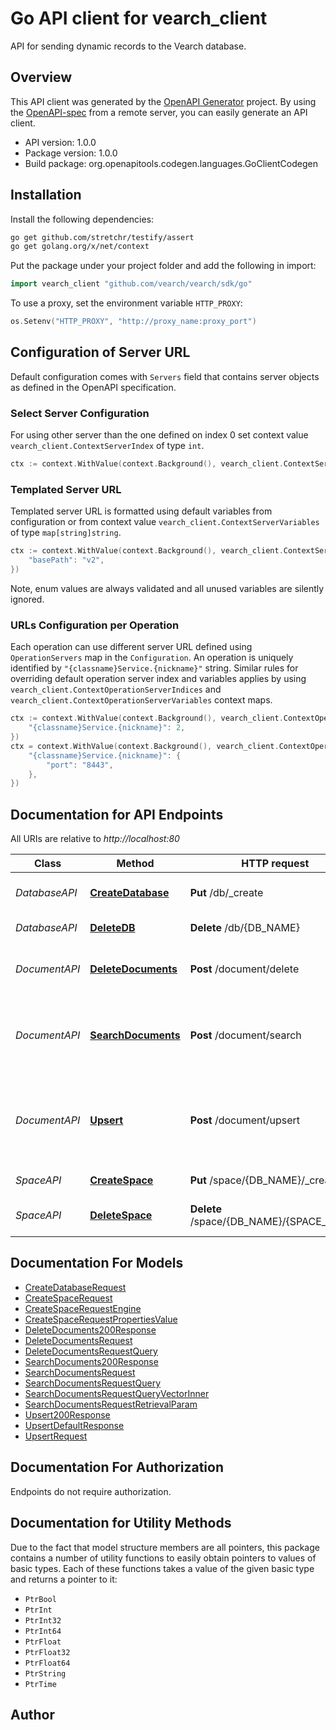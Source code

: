 # Go API client for vearch_client

API for sending dynamic records to the Vearch database.

## Overview
This API client was generated by the [OpenAPI Generator](https://openapi-generator.tech) project.  By using the [OpenAPI-spec](https://www.openapis.org/) from a remote server, you can easily generate an API client.

- API version: 1.0.0
- Package version: 1.0.0
- Build package: org.openapitools.codegen.languages.GoClientCodegen

## Installation

Install the following dependencies:

```sh
go get github.com/stretchr/testify/assert
go get golang.org/x/net/context
```

Put the package under your project folder and add the following in import:

```go
import vearch_client "github.com/vearch/vearch/sdk/go"
```

To use a proxy, set the environment variable `HTTP_PROXY`:

```go
os.Setenv("HTTP_PROXY", "http://proxy_name:proxy_port")
```

## Configuration of Server URL

Default configuration comes with `Servers` field that contains server objects as defined in the OpenAPI specification.

### Select Server Configuration

For using other server than the one defined on index 0 set context value `vearch_client.ContextServerIndex` of type `int`.

```go
ctx := context.WithValue(context.Background(), vearch_client.ContextServerIndex, 1)
```

### Templated Server URL

Templated server URL is formatted using default variables from configuration or from context value `vearch_client.ContextServerVariables` of type `map[string]string`.

```go
ctx := context.WithValue(context.Background(), vearch_client.ContextServerVariables, map[string]string{
	"basePath": "v2",
})
```

Note, enum values are always validated and all unused variables are silently ignored.

### URLs Configuration per Operation

Each operation can use different server URL defined using `OperationServers` map in the `Configuration`.
An operation is uniquely identified by `"{classname}Service.{nickname}"` string.
Similar rules for overriding default operation server index and variables applies by using `vearch_client.ContextOperationServerIndices` and `vearch_client.ContextOperationServerVariables` context maps.

```go
ctx := context.WithValue(context.Background(), vearch_client.ContextOperationServerIndices, map[string]int{
	"{classname}Service.{nickname}": 2,
})
ctx = context.WithValue(context.Background(), vearch_client.ContextOperationServerVariables, map[string]map[string]string{
	"{classname}Service.{nickname}": {
		"port": "8443",
	},
})
```

## Documentation for API Endpoints

All URIs are relative to *http://localhost:80*

Class | Method | HTTP request | Description
------------ | ------------- | ------------- | -------------
*DatabaseAPI* | [**CreateDatabase**](docs/DatabaseAPI.md#createdatabase) | **Put** /db/_create | Create a new database
*DatabaseAPI* | [**DeleteDB**](docs/DatabaseAPI.md#deletedb) | **Delete** /db/{DB_NAME} | Delete a specific db
*DocumentAPI* | [**DeleteDocuments**](docs/DocumentAPI.md#deletedocuments) | **Post** /document/delete | Delete documents from a space
*DocumentAPI* | [**SearchDocuments**](docs/DocumentAPI.md#searchdocuments) | **Post** /document/search | Search for documents using vector and filter parameters
*DocumentAPI* | [**Upsert**](docs/DocumentAPI.md#upsert) | **Post** /document/upsert | Upsert a document with dynamic fields into the Vearch database
*SpaceAPI* | [**CreateSpace**](docs/SpaceAPI.md#createspace) | **Put** /space/{DB_NAME}/_create | Create a new space
*SpaceAPI* | [**DeleteSpace**](docs/SpaceAPI.md#deletespace) | **Delete** /space/{DB_NAME}/{SPACE_NAME} | Delete a specific space


## Documentation For Models

 - [CreateDatabaseRequest](docs/CreateDatabaseRequest.md)
 - [CreateSpaceRequest](docs/CreateSpaceRequest.md)
 - [CreateSpaceRequestEngine](docs/CreateSpaceRequestEngine.md)
 - [CreateSpaceRequestPropertiesValue](docs/CreateSpaceRequestPropertiesValue.md)
 - [DeleteDocuments200Response](docs/DeleteDocuments200Response.md)
 - [DeleteDocumentsRequest](docs/DeleteDocumentsRequest.md)
 - [DeleteDocumentsRequestQuery](docs/DeleteDocumentsRequestQuery.md)
 - [SearchDocuments200Response](docs/SearchDocuments200Response.md)
 - [SearchDocumentsRequest](docs/SearchDocumentsRequest.md)
 - [SearchDocumentsRequestQuery](docs/SearchDocumentsRequestQuery.md)
 - [SearchDocumentsRequestQueryVectorInner](docs/SearchDocumentsRequestQueryVectorInner.md)
 - [SearchDocumentsRequestRetrievalParam](docs/SearchDocumentsRequestRetrievalParam.md)
 - [Upsert200Response](docs/Upsert200Response.md)
 - [UpsertDefaultResponse](docs/UpsertDefaultResponse.md)
 - [UpsertRequest](docs/UpsertRequest.md)


## Documentation For Authorization

Endpoints do not require authorization.


## Documentation for Utility Methods

Due to the fact that model structure members are all pointers, this package contains
a number of utility functions to easily obtain pointers to values of basic types.
Each of these functions takes a value of the given basic type and returns a pointer to it:

* `PtrBool`
* `PtrInt`
* `PtrInt32`
* `PtrInt64`
* `PtrFloat`
* `PtrFloat32`
* `PtrFloat64`
* `PtrString`
* `PtrTime`

## Author



